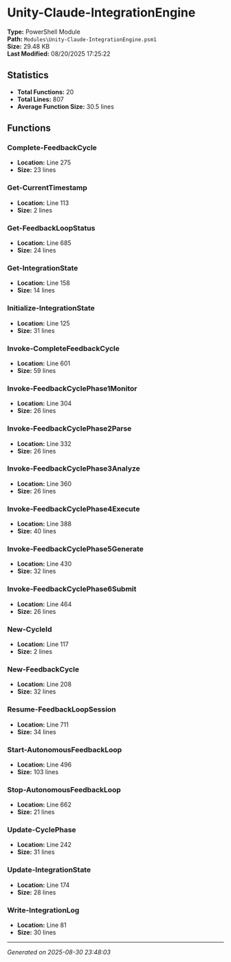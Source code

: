 # Unity-Claude-IntegrationEngine

**Type:** PowerShell Module  
**Path:** `Modules\Unity-Claude-IntegrationEngine.psm1`  
**Size:** 29.48 KB  
**Last Modified:** 08/20/2025 17:25:22  

## Statistics

- **Total Functions:** 20
- **Total Lines:** 807
- **Average Function Size:** 30.5 lines

## Functions


### Complete-FeedbackCycle

- **Location:** Line 275
- **Size:** 23 lines

 
### Get-CurrentTimestamp

- **Location:** Line 113
- **Size:** 2 lines

 
### Get-FeedbackLoopStatus

- **Location:** Line 685
- **Size:** 24 lines

 
### Get-IntegrationState

- **Location:** Line 158
- **Size:** 14 lines

 
### Initialize-IntegrationState

- **Location:** Line 125
- **Size:** 31 lines

 
### Invoke-CompleteFeedbackCycle

- **Location:** Line 601
- **Size:** 59 lines

 
### Invoke-FeedbackCyclePhase1Monitor

- **Location:** Line 304
- **Size:** 26 lines

 
### Invoke-FeedbackCyclePhase2Parse

- **Location:** Line 332
- **Size:** 26 lines

 
### Invoke-FeedbackCyclePhase3Analyze

- **Location:** Line 360
- **Size:** 26 lines

 
### Invoke-FeedbackCyclePhase4Execute

- **Location:** Line 388
- **Size:** 40 lines

 
### Invoke-FeedbackCyclePhase5Generate

- **Location:** Line 430
- **Size:** 32 lines

 
### Invoke-FeedbackCyclePhase6Submit

- **Location:** Line 464
- **Size:** 26 lines

 
### New-CycleId

- **Location:** Line 117
- **Size:** 2 lines

 
### New-FeedbackCycle

- **Location:** Line 208
- **Size:** 32 lines

 
### Resume-FeedbackLoopSession

- **Location:** Line 711
- **Size:** 34 lines

 
### Start-AutonomousFeedbackLoop

- **Location:** Line 496
- **Size:** 103 lines

 
### Stop-AutonomousFeedbackLoop

- **Location:** Line 662
- **Size:** 21 lines

 
### Update-CyclePhase

- **Location:** Line 242
- **Size:** 31 lines

 
### Update-IntegrationState

- **Location:** Line 174
- **Size:** 28 lines

 
### Write-IntegrationLog

- **Location:** Line 81
- **Size:** 30 lines



---
*Generated on 2025-08-30 23:48:03*
